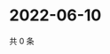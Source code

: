 # 2022-06-10

共 0 条

<!-- BEGIN WEIBO -->
<!-- 最后更新时间 Fri Jun 10 2022 05:10:03 GMT+0800 (China Standard Time) -->

<!-- END WEIBO -->
